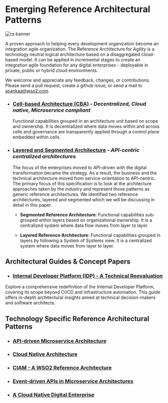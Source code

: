 # Emerging Reference Architectural Patterns

![ra banner](/media/ra-banner.png)

A proven approach to helping every development organization become an integration agile organization. The Reference Architecture for Agility is a technology neutral logical architecture based on a disaggregated cloud-based model. It can be applied in incremental stages to create an integration agile foundation for any digital enterprises - deployable in private, public or hybrid cloud environments.

We welcome and appreciate any feedback, changes, or contributions. Please send a pull request, create a github issue, or send a mail to asankaa@wso2.com.

+ ### [Cell-based Architecture (CBA)](reference-architecture-cell-based.md) - *Decentralized, Cloud native, Microservice compliant* 
  
  Functional capabilities grouped in an architecture unit based on scope and ownership. It is decentralized where data moves within and across cells and governance are transparently applied through a control plane embedded within cells.

+ ### [Layered and Segmented Architecture](https://github.com/wso2/reference-architecture/blob/master/reference-architecture-layered-segmented.md) -  *API-centric centralized architectures*

  The focus of the enterprises moved to API-driven with the digital transformation became the strategy. As a result, the business and the technical architecture moved from service-orientation to API-centric. The primary focus of this specification is to look at the architecture approaches taken by the industry and represent those patterns as generic reference architectures. We identified two reference architectures, layered and segmented which we will be discussing in detail in this paper.

  * __Segmented Reference Architecture__: Functional capabilities sub-grouped within layers based on organizational ownership. It is a centralized system where data flow moves from layer to layer.
  
  * __Layered Reference Architecture__: Functional capabilities grouped in layers by following a System of Systems view. It is a centralized system where data moves from layer to layer.
  
## Architectural Guides & Concept Papers 

+ ### [Internal Developer Platform (IDP) - A Technical Reevaluation](https://github.com/wso2/reference-architecture/blob/master/internal-developer-platform.md)

Explore a comprehensive redefinition of the Internal Developer Platform, covering its scope beyond CI/CD and infrastructure automation. This guide offers in-depth architectural insights aimed at technical decision-makers and software architects.

## Technology Specific Reference Architectural Patterns

+ ### [API-driven Microservice Architecture](api-driven-microservice-architecture.md)

+ ### [Cloud Native Architecture](https://github.com/wso2/reference-architecture/blob/master/reference-cloud-native-architecture-digital-enterprise.md) 
    
+ ### [CIAM - A WSO2 Reference Architecture](ciam-wso2-reference-architecture.md)

+ ### [Event-driven APIs in Microservice Architectures](event-driven-api-architecture.md)

+ ### [A Cloud Native Digital Enterprise](digital-enterprise-k8s-wso2-api-platform.md)
